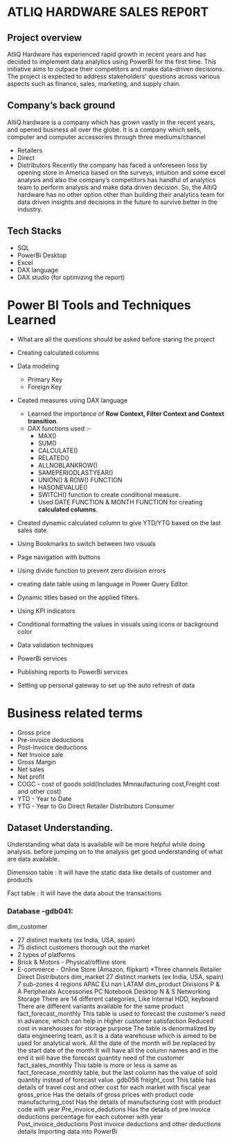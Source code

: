 # ATLIQ HARDWARE SALES REP0RT
## Project overview
AtliQ Hardware has experienced rapid growth in recent years and has decided to implement data analytics using PowerBI for the first time. 
This initiative aims to outpace their competitors and make data-driven decisions. The project is expected to address stakeholders' questions across various aspects such as
finance, sales, marketing, and supply chain.
## Company’s back ground
AltiQ hardware is a company which has grown vastly in the recent years, and opened business all over the globe. It is a company which sells, computer and computer accessories through three mediums/channel
* Retailers
* Direct
* Distributors
Recently the company has faced a unforeseen loss by opening store in America based on the surveys, intuition and some excel analysis and also the company’s competitors has handful of analytics team to perform analysis and make data driven decision. So, the AltiQ hardware has no other option other than building their analytics team for data driven insights and decisions in the future to survive better in the industry.

## Tech Stacks

* SQL
* PowerBi Desktop
* Excel
* DAX language
* DAX studio (for optimizing the report)
# Power BI Tools and Techniques Learned
* What are all the questions should be asked before staring the project
* Creating calculated columns
* Data modeling
  * Primary Key
  * Foreign Key
* Ceated measures using DAX language
     * Learned the importance of **Row Context, Filter Context and Context transition**.
     * DAX functions used :-
        * MAX()
        * SUM()
        * CALCULATE()
        * RELATED()
        * ALLNOBLANKROW()
        * SAMEPERIODLASTYEAR()
        * UNION() & ROW() FUNCTION
        * HASONEVALUE()
        * SWITCH() function to create conditional measure.
        * Used DATE FUNCTION & MONTH FUNCTION for creating **calculated columns**.
  
*  Created dynamic calculated column to give YTD/YTG based on the last sales date.   
* Using Bookmarks to switch between two visuals
* Page navigation with buttons
* Using divide function to prevent zero division errors
* creating date table using m language in Power Query Editor.
* Dynamic titles based on the applied filters.
* Using KPI indicators
* Conditional formatting the values in visuals using icons or background color
* Data validation techniques
* PowerBi services
* Publishing reports to PowerBi services
* Setting up personal gateway to set up the auto refresh of data
# Business related terms
* Gross price
* Pre-invoice deductions
* Post-Invoice deductions
* Net Invoice sale
* Gross Margin
* Net sales
* Net profit
* COGC - cost of goods sold(Includes Mmnaufacturing cost,Freight cost and other cost)
* YTD - Year to Date
* YTG - Year to Go
Direct
Retailer
Distributors
Consumer

## Dataset Understanding.
Understanding what data is available will be more helpful while doing analysis. before jumping on to the analysis get good understanding of what are data available.

 Dimension table : It will have the static data like details of customer and products

 Fact table : It will have the data about the transactions

  ### Database -gdb041:
  dim_customer
  * 27 distinct markets (ex India, USA, spain)
 * 75 distinct customers thorough out the market
 * 2 types of platforms
 * Brick & Motors - Physical/offline store
 * E-commerce - Online Store (Amazon, flipkart)
 *Three channels
  Retailer
  Direct
   Distributors
 dim_market
 27 distinct markets (ex India, USA, spain)
 7 sub-zones
 4 regions
APAC
EU
nan
LATAM
dim_product
Divisions
P & A
Peripherals
Accessories
PC
Notebook
Desktop
N & S
Networking
Storage
There are 14 different categories, Like Internal HDD, keyboard
There are different variants available for the same product
fact_forecast_monthly
This table is used to forecast the customer’s need in advance, which can help in
Higher customer satisfaction
Reduced cost in warehouses for storage purpose
The table is denormalized by data engineering team, as it is a data warehouse which is aimed to be used for analytical work.
All the date of the month will be replaced by the start date of the month
It will have all the column names and in the end it will have the forecast quantity need of the customer
fact_sales_monthly
This table is more or less is same as fact_forecase_monthly table, but the last column has the value of sold quantity instead of forecast value.
gdb056
freight_cost
This table has details of travel cost and other cost for each market with fiscal year
gross_price
Has the details of gross prices with product code
manufacturing_cost
Has the details of manufacturing cost with product code with year
Pre_invoice_dedutions
Has the details of pre invoice deductions percentage for each cutomer with year
Post_invoice_deductions
Post invoice deductions and other deductions details
Importing data into PowerBi
